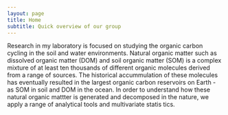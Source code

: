 ```yaml
---
layout: page
title: Home
subtitle: Quick overview of our group 
---
```


Research in my laboratory is focused on studying the organic carbon cycling in the soil and water environments.
Natural organic matter such as dissolved organic matter (DOM) and soil organic matter (SOM) is a complex mixture of
at least ten thousands of different organic molecules derived from a range of sources. The historical accummulation of
these molecules has eventually resulted in the largest organic carbon reservoirs on Earth - as SOM in soil and DOM in the ocean.
In order to understand how these natural organic mattter is generated and decomposed in the nature, we apply a range of analytical
tools and multivariate statis tics.
